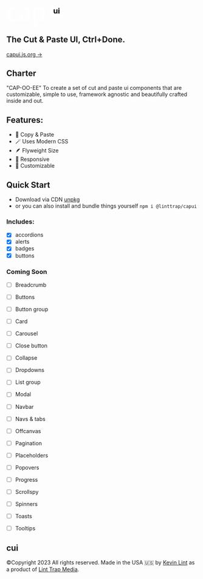 
<link rel="preconnect" href="https://fonts.googleapis.com">
<link rel="preconnect" href="https://fonts.gstatic.com" crossorigin>
<link href="https://fonts.googleapis.com/css2?family=Splash&display=swap" rel="stylesheet">

# <div style="position: relative; height: 75px; width: 148px; align-self: center; margin: 0px 0px 30px;"><span style="font-family: Splash; font-size: 75px; color: rgb(255, 255, 255); font-weight:normal;">cap</span><span style="color: rgba(0, 0, 0); font-size: 20px; line-height: 0.85; position: absolute; top: 27px; padding: 7px; right: 0px; background-color: rgb(255, 255, 255); border-radius: 6px;">ui</span><span style="position: absolute; bottom: 0px; right: 5px; font-size: 10px; color: rgba(255, 255, 255, 0.15);">0.0.1</span></div>

## The Cut & Paste UI, Ctrl+Done.

[capui.js.org →](https://capui.js.org)

## Charter

"CAP-OO-EE" To create a set of cut and paste ui components that are customizable, simple to use, framework agnostic and beautifully crafted inside and out.

## Features:

- 🧈 Copy & Paste
- 🪄 Uses Modern CSS
- 🪶 Flyweight Size
- 🦋 Responsive
- 💅 Customizable

## Quick Start

- Download via CDN [unpkg](https://unpkg.com/@linttrap/capui@latest/dist/capui.zip)
- or you can also install and bundle things yourself `npm i @linttrap/capui`

### Includes:
- [x] accordions
- [x] alerts
- [x] badges
- [x] buttons

### Coming Soon
- [ ] Breadcrumb
- [ ] Buttons
- [ ] Button group
- [ ] Card
- [ ] Carousel
- [ ] Close button
- [ ] Collapse
- [ ] Dropdowns
- [ ] List group
- [ ] Modal
- [ ] Navbar
- [ ] Navs & tabs
- [ ] Offcanvas
- [ ] Pagination
- [ ] Placeholders
- [ ] Popovers
- [ ] Progress
- [ ] Scrollspy
- [ ] Spinners
- [ ] Toasts
- [ ] Tooltips


## cui

©Copyright 2023 All rights reserved. Made in the USA 🇺🇸 by [Kevin Lint](http://kevinlint.com) as a product of [Lint Trap Media](http://linttrap.media).
